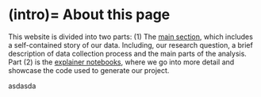 (intro)=
About this page
==============


This website is divided into two parts: (1) The [main section](main), which includes a self-contained story of our data. Including, our research question, a brief description of data collection process and the main parts of the analysis. Part (2) is the [explainer notebooks](explainer), where we go into more detail and showcase the code used to generate our project. 

asdasda